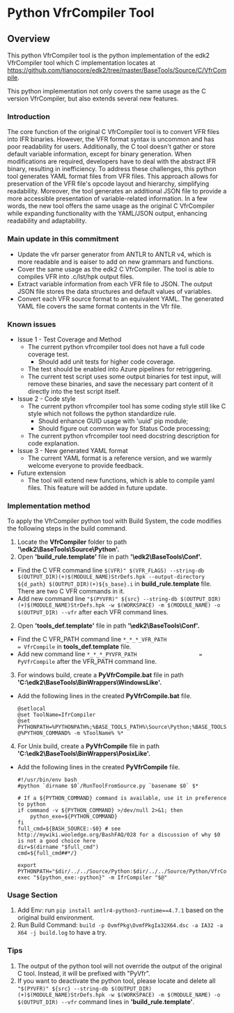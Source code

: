 # Python VfrCompiler Tool
## Overview
This python VfrCompiler tool is the python implementation of the edk2 VfrCompiler tool which C implementation locates at https://github.com/tianocore/edk2/tree/master/BaseTools/Source/C/VfrCompile.

This python implementation not only covers the same usage as the C version VfrCompiler, but also extends several new features.

### Introduction
The core function of the original C VfrCompiler tool is to convert VFR files into IFR binaries. However, the VFR format syntax is uncommon and has poor readability for users. Additionally, the C tool doesn't gather or store default variable information, except for binary generation. When modifications are required, developers have to deal with the abstract IFR binary, resulting in inefficiency. To address these challenges, this python tool generates YAML format files from VFR files. This approach allows for preservation of the VFR file's opcode layout and hierarchy, simplifying readability. Moreover, the tool generates an additional JSON file to provide a more accessible presentation of variable-related information. In a few words, the new tool offers the same usage as the original C VfrCompiler while expanding functionality with the YAML/JSON output, enhancing readability and adaptability.

### Main update in this commitment
- Update the vfr parser generator from ANTLR to ANTLR v4, which is more readable and is eaiser to add on new grammars and functions.
- Cover the same usage as the edk2 C VfrCompiler. The tool is able to compiles VFR into .c/lst/hpk output files.
- Extract variable information from each VFR file to JSON. The output JSON file stores the data structures and default values of variables.
- Convert each VFR source format to an equivalent YAML. The generated YAML file covers the same format contents in the Vfr file.

### Known issues
- Issue 1 - Test Coverage and Method
  - The current python vfrcompiler tool does not have a full code coverage test.
    - Should add unit tests for higher code coverage.
  - The test should be enabled into Azure pipelines for retriggering.
  - The current test script uses some output binaries for test input, will remove these binaries, and save the necessary part content of it directly into the test script itself.
- Issue 2 - Code style
  - The current python vfrcompiler tool has some coding style still like C style which not follows the python standardize rule.
    - Should enhance GUID usage with 'uuid' pip module;
    - Should figure out common way for Status Code processing;
  - The current python vfrcompiler tool need docstring description for code explanation.
- Issue 3 - New generated YAML format
  - The current YAML format is a reference version, and we warmly welcome everyone to provide feedback.
- Future extension
  - The tool will extend new functions, which is able to compile yaml files. This feature will be added in future update.

### Implementation method
To apply the VfrCompiler python tool with Build System,  the code modifies the following steps in the build command.
1. Locate the **VfrCompiler** folder to path **'\edk2\BaseTools\Source\Python'.**
1. Open  **'build_rule.template'**  file  in path **'\edk2\BaseTools\Conf\'.**
  - Find the C VFR command line `$(VFR)" $(VFR_FLAGS) --string-db $(OUTPUT_DIR)(+)$(MODULE_NAME)StrDefs.hpk --output-directory ${d_path} $(OUTPUT_DIR)(+)${s_base}.i` in **build_rule.template** file. There are two C VFR commands in it.
  - Add new command line `"$(PYVFR)" ${src} --string-db $(OUTPUT_DIR)(+)$(MODULE_NAME)StrDefs.hpk -w $(WORKSPACE) -m $(MODULE_NAME) -o $(OUTPUT_DIR) --vfr` after each VFR command lines.
2. Open  **'tools_def.template'**  file  in path **'\edk2\BaseTools\Conf\'.**
  - Find the C VFR_PATH command line `*_*_*_VFR_PATH                      = VfrCompile` in **tools_def.template** file.
  - Add new command line `*_*_*_PYVFR_PATH                    = PyVfrCompile` after the VFR_PATH command line.
3. For windows build, create a **PyVfrCompile.bat** file in path **'C:\edk2\BaseTools\BinWrappers\WindowsLike'.**
  - Add the following lines in the created **PyVfrCompile.bat** file.
    ```
    @setlocal
    @set ToolName=IfrCompiler
    @set PYTHONPATH=%PYTHONPATH%;%BASE_TOOLS_PATH%\Source\Python;%BASE_TOOLS_PATH%\Source\Python\VfrCompiler
    @%PYTHON_COMMAND% -m %ToolName% %*
    ```
4. For Unix build, create a **PyVfrCompile** file in path **'C:\edk2\BaseTools\BinWrappers\PosixLike'.**
  - Add the following lines in the created **PyVfrCompile** file.
    ```
    #!/usr/bin/env bash
    #python `dirname $0`/RunToolFromSource.py `basename $0` $*

    # If a ${PYTHON_COMMAND} command is available, use it in preference to python
    if command -v ${PYTHON_COMMAND} >/dev/null 2>&1; then
        python_exe=${PYTHON_COMMAND}
    fi
    full_cmd=${BASH_SOURCE:-$0} # see http://mywiki.wooledge.org/BashFAQ/028 for a discussion of why $0 is not a good choice here
    dir=$(dirname "$full_cmd")
    cmd=${full_cmd##*/}

    export PYTHONPATH="$dir/../../Source/Python:$dir/../../Source/Python/VfrCompiler:$dir/../../Source/Python${PYTHONPATH:+:"$PYTHONPATH"}"
    exec "${python_exe:-python}" -m IfrCompiler "$@"
    ```
  
### Usage Section
1. Add Env: run `pip install antlr4-python3-runtime==4.7.1` based on the original build environment.
2. Run Build Command: `build -p OvmfPkg\OvmfPkgIa32X64.dsc -a IA32 -a X64 -j build.log` to have a try.

### Tips
1. The output of the python tool will not override the output of the original C tool. Instead, it will be prefixed with "PyVfr".
2. If you want to deactivate the python tool, please locate and delete all  `"$(PYVFR)" ${src} --string-db $(OUTPUT_DIR)(+)$(MODULE_NAME)StrDefs.hpk -w $(WORKSPACE) -m $(MODULE_NAME) -o $(OUTPUT_DIR) --vfr` command lines in **'build_rule.template'**.
